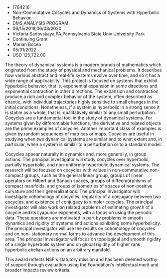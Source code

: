 
* 1764216
* Non-Commutative Cocycles and Dynamics of Systems with Hyperbolic Behavior
* DMS,ANALYSIS PROGRAM
* 06/15/2018,06/08/2020
* Victoria Sadovskaya,PA,Pennsylvania State Univ University Park
* Continuing Grant
* Marian Bocea
* 05/31/2022
* USD 125,722.00

The theory of dynamical systems is a modern branch of mathematics which
originated from the study of physical and mechanical problems. It describes how
various abstract and real-life systems evolve over time, and so it has a wide
range of applicability. This project is focused on systems that exhibit
hyperbolic behavior, that is, exponential expansion in some directions and
exponential contraction in other directions. The expansion and contraction
produce a rich and complex behavior of the system, often described as chaotic,
with individual trajectories highly sensitive to small changes in the initial
conditions. Nonetheless, if a system is hyperbolic in a strong sense it is
stable as a whole, that is, qualitatively similar to any small perturbation.
Cocycles are a fundamental tool in the study of dynamical systems. For systems
given by differentiable functions, the derivative and related objects are the
prime examples of cocycles. Another important class of examples is given by
random sequences of matrices or maps. Cocycles are useful in studying when two
dynamical systems are similar and to what extent and, in particular, when a
system is similar to a perturbation or to a standard model.

Cocycles appear naturally in dynamics and, more generally, in group actions. The
principal investigator will study cocycles over hyperbolic, partially
hyperbolic, and non-uniformly hyperbolic dynamical systems. The research will be
focused on cocycles with values in non-commutative non-compact groups, such as
the general linear group, groups of linear operators on Hilbert and Banach
spaces, groups of diffeomorphisms of compact manifolds, and groups of isometries
of spaces of non-positive curvature and their generalizations. The principal
investigator will investigate cohomology of cocycles, regularity of a conjugacy
between two cocycles, and existence of conjugacy to simpler cocycles. The
principal investigator will also work on related problems of estimating growth
of a cocycle and its Lyapunov exponents, with a focus on using the periodic
data. These questions are motivated in part by problems in smooth dynamics and
rigidity of systems and actions exhibiting some hyperbolicity. The principal
investigator will use the results on cohomology of cocycles and on non-
stationary normal forms to advance the development of this area. The principal
investigator will focus on topological and smooth rigidity of a single
hyperbolic system and on global rigidity of higher rank hyperbolic abelian
actions on an arbitrary manifold.

This award reflects NSF's statutory mission and has been deemed worthy of
support through evaluation using the Foundation's intellectual merit and broader
impacts review criteria.
